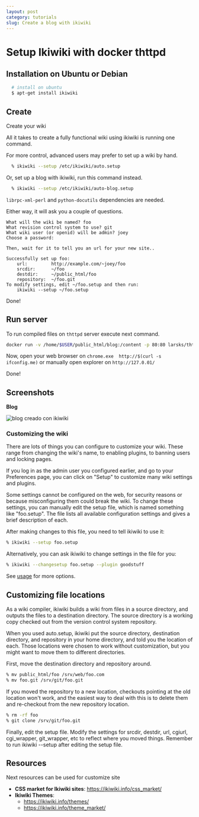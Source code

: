 ```yaml
---
layout: post
category: tutorials
slug: Create a blog with ikiwiki
---
```


# Setup Ikiwiki with docker thttpd 

## Installation on Ubuntu or Debian

```bash
  # install on ubuntu
  $ apt-get install ikiwiki
```

## Create
Create your wiki

All it takes to create a fully functional wiki using ikiwiki is running one command.

For more control, advanced users may prefer to set up a wiki by hand.

```bash
  % ikiwiki --setup /etc/ikiwiki/auto.setup
```


Or, set up a blog with ikiwiki, run this command instead.

```bash
  % ikiwiki --setup /etc/ikiwiki/auto-blog.setup
```

`librpc-xml-perl` and `python-docutils` dependencies are needed.

Either way, it will ask you a couple of questions.

```
What will the wiki be named? foo
What revision control system to use? git
What wiki user (or openid) will be admin? joey
Choose a password:

Then, wait for it to tell you an url for your new site..

Successfully set up foo:
    url:         http://example.com/~joey/foo
    srcdir:      ~/foo
    destdir:     ~/public_html/foo
    repository:  ~/foo.git
To modify settings, edit ~/foo.setup and then run:
    ikiwiki --setup ~/foo.setup
```

Done!

## Run server

To run compiled files on `thttpd` server execute next command.

```bash
docker run -v /home/$USER/public_html/blog:/content -p 80:80 larsks/thttpd -d /content
```

Now, open your web browser on  `chrome.exe  http://$(curl -s ifconfig.me)` or manually open explorer on `http://127.0.01/`

Done!

## Screenshots

**Blog**

![blog creado con ikiwiki](https://i.imgur.com/Yjij297.png)

### Customizing the wiki

There are lots of things you can configure to customize your wiki. These range from changing the wiki's name, to enabling plugins, to banning users and locking pages.

If you log in as the admin user you configured earlier, and go to your Preferences page, you can click on "Setup" to customize many wiki settings and plugins.

Some settings cannot be configured on the web, for security reasons or because misconfiguring them could break the wiki. To change these settings, you can manually edit the setup file, which is named something like "foo.setup". The file lists all available configuration settings and gives a brief description of each.

After making changes to this file, you need to tell ikiwiki to use it:

```bash
% ikiwiki --setup foo.setup
```

Alternatively, you can ask ikiwiki to change settings in the file for you:

```bash
% ikiwiki --changesetup foo.setup --plugin goodstuff
```

See [usage][1] for more options.

## Customizing file locations

As a wiki compiler, ikiwiki builds a wiki from files in a source directory, and outputs the files to a destination directory. The source directory is a working copy checked out from the version control system repository.

When you used auto.setup, ikiwiki put the source directory, destination directory, and repository in your home directory, and told you the location of each. Those locations were chosen to work without customization, but you might want to move them to different directories.

First, move the destination directory and repository around.

```bash
% mv public_html/foo /srv/web/foo.com
% mv foo.git /srv/git/foo.git
```

If you moved the repository to a new location, checkouts pointing at the old location won't work, and the easiest way to deal with this is to delete them and re-checkout from the new repository location.

```bash
% rm -rf foo
% git clone /srv/git/foo.git
```

Finally, edit the setup file. Modify the settings for srcdir, destdir, url, cgiurl, cgi_wrapper, git_wrapper, etc to reflect where you moved things. Remember to run ikiwiki --setup after editing the setup file.

## Resources

Next resources can be used for customize site

- **CSS market for Ikiwiki sites**: https://ikiwiki.info/css_market/
- **Ikiwiki Themes**:
	- https://ikiwiki.info/themes/
	- https://ikiwiki.info/theme_market/


[1]: https://ikiwiki.info/usage/
[2]: https://ikiwiki.info/tips/dot_cgi
[3]: https://hub.docker.com/r/larsks/thttpd
